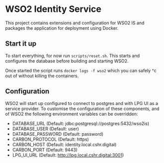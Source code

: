 # WSO2 Identity Service

This project contains extensions and configuration for WSO2 IS and packages the
application for deployment using Docker.

## Start it up

To start everything, for now run `scripts/reset.sh`. This starts and configures the database
before building and starting WSO2.

Once started the script runs `docker logs -f wso2` which you can safely ^c out of without
killing the containers.

## Configuration

WSO2 will start up configured to connect to postgres and with LPG UI as a service provider.
To customise the configuration of these components, and of WSO2 the following environment
variables can be overridden:

* DATABASE_URL (Default: jdbc:postgresql://postgres:5432/wso2is)
* DATABASE_USER (Default: user)
* DATABASE_PASSWORD (Default: password)
* CARBON_PROTOCOL (Default: https)
* CARBON_HOST (Default: identity.local.cshr.digital)
* CARBON_PORT (Default: 9443)
* LPG_UI_URL (Default: http://lpg.local.cshr.digital:3001)

